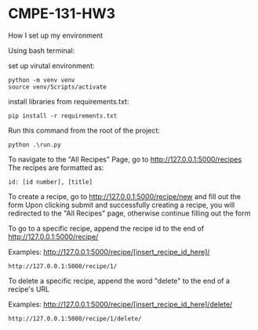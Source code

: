 # CMPE-131-HW3
How I set up my environment

Using bash terminal:
    
set up virutal environment:

    python -m venv venv
    source venv/Scripts/activate

install libraries from requirements.txt:

    pip install -r requirements.txt

Run this command from the root of the project:

    python .\run.py

To navigate to the "All Recipes" Page, go to http://127.0.0.1:5000/recipes
The recipes are formatted as:

    id: [id number], [title]

To create a recipe, go to http://127.0.0.1:5000/recipe/new and fill out the form
Upon clicking submit and successfully creating a recipe, you will redirected to the "All Recipes" page, otherwise continue filling out the form


To go to a specific recipe, append the recipe id to the end of http://127.0.0.1:5000/recipe/

Examples:
    http://127.0.0.1:5000/recipe/[insert_recipe_id_here]/
    
    http://127.0.0.1:5000/recipe/1/

To delete a specific recipe, append the word "delete" to the end of a recipe's URL

Examples:
    http://127.0.0.1:5000/recipe/[insert_recipe_id_here]/delete/
    
    http://127.0.0.1:5000/recipe/1/delete/